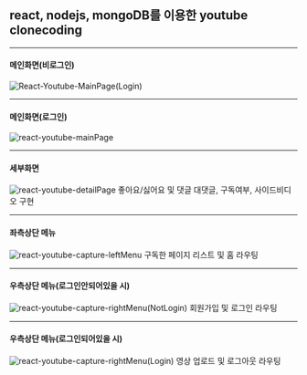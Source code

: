 <h2>react, nodejs, mongoDB를 이용한 youtube clonecoding</h2>
<hr/>

#### 메인화면(비로그인)
![React-Youtube-MainPage(Login)](./readme_upload/React-Youtube-MainPage(NotLogin).png)
<hr/>

#### 메인화면(로그인)
![react-youtube-mainPage](https://user-images.githubusercontent.com/74160659/109466511-285c4a80-7aad-11eb-8b48-103ed63b7a82.PNG)
<hr/>

#### 세부화면
![react-youtube-detailPage](https://user-images.githubusercontent.com/74160659/109466519-2c886800-7aad-11eb-8ab6-7cdc4b33a42b.PNG)
좋아요/싫어요 및 댓글 대댓글, 구독여부, 사이드비디오 구현
<hr/>

#### 좌측상단 메뉴
![react-youtube-capture-leftMenu](https://user-images.githubusercontent.com/74160659/109466549-3e6a0b00-7aad-11eb-9ae7-e6f36ee27cde.PNG)
구독한 페이지 리스트 및 홈 라우팅
<hr/>

#### 우측상단 메뉴(로그인안되어있을 시)
![react-youtube-capture-rightMenu(NotLogin)](https://user-images.githubusercontent.com/74160659/109466409-0367d780-7aad-11eb-8201-2adba9fb0ec4.PNG)
회원가입 및 로그인 라우팅
<hr/>

#### 우측상단 메뉴(로그인되어있을 시)
![react-youtube-capture-rightMenu(Login)](https://user-images.githubusercontent.com/74160659/109466545-3a3ded80-7aad-11eb-80c9-b87573d061d9.PNG)
영상 업로드 및 로그아웃 라우팅
